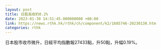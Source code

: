 ```yaml
---
layout: post
title: 日股高收約0.2%
date: 2023-01-30 14:51:45.000000000 +08:00
link: https://news.rthk.hk/rthk/ch/component/k2/1685746-20230130.htm
categories: rthk
---
```


日本股市收市微升，日經平均指數報27433點，升50點，升幅0.19%。
